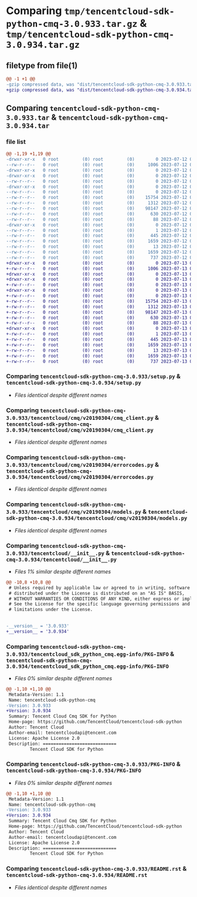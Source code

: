 # Comparing `tmp/tencentcloud-sdk-python-cmq-3.0.933.tar.gz` & `tmp/tencentcloud-sdk-python-cmq-3.0.934.tar.gz`

## filetype from file(1)

```diff
@@ -1 +1 @@
-gzip compressed data, was "dist/tencentcloud-sdk-python-cmq-3.0.933.tar", last modified: Wed Jul 12 00:23:38 2023, max compression
+gzip compressed data, was "dist/tencentcloud-sdk-python-cmq-3.0.934.tar", last modified: Thu Jul 13 00:19:06 2023, max compression
```

## Comparing `tencentcloud-sdk-python-cmq-3.0.933.tar` & `tencentcloud-sdk-python-cmq-3.0.934.tar`

### file list

```diff
@@ -1,19 +1,19 @@
-drwxr-xr-x   0 root         (0) root         (0)        0 2023-07-12 00:23:38.000000 tencentcloud-sdk-python-cmq-3.0.933/
--rw-r--r--   0 root         (0) root         (0)     1006 2023-07-12 00:23:38.000000 tencentcloud-sdk-python-cmq-3.0.933/setup.py
-drwxr-xr-x   0 root         (0) root         (0)        0 2023-07-12 00:23:38.000000 tencentcloud-sdk-python-cmq-3.0.933/tencentcloud/
-drwxr-xr-x   0 root         (0) root         (0)        0 2023-07-12 00:23:38.000000 tencentcloud-sdk-python-cmq-3.0.933/tencentcloud/cmq/
--rw-r--r--   0 root         (0) root         (0)        0 2023-07-12 00:23:38.000000 tencentcloud-sdk-python-cmq-3.0.933/tencentcloud/cmq/__init__.py
-drwxr-xr-x   0 root         (0) root         (0)        0 2023-07-12 00:23:38.000000 tencentcloud-sdk-python-cmq-3.0.933/tencentcloud/cmq/v20190304/
--rw-r--r--   0 root         (0) root         (0)        0 2023-07-12 00:23:38.000000 tencentcloud-sdk-python-cmq-3.0.933/tencentcloud/cmq/v20190304/__init__.py
--rw-r--r--   0 root         (0) root         (0)    15754 2023-07-12 00:23:38.000000 tencentcloud-sdk-python-cmq-3.0.933/tencentcloud/cmq/v20190304/cmq_client.py
--rw-r--r--   0 root         (0) root         (0)     1312 2023-07-12 00:23:38.000000 tencentcloud-sdk-python-cmq-3.0.933/tencentcloud/cmq/v20190304/errorcodes.py
--rw-r--r--   0 root         (0) root         (0)    98147 2023-07-12 00:23:38.000000 tencentcloud-sdk-python-cmq-3.0.933/tencentcloud/cmq/v20190304/models.py
--rw-r--r--   0 root         (0) root         (0)      630 2023-07-12 00:23:38.000000 tencentcloud-sdk-python-cmq-3.0.933/tencentcloud/__init__.py
--rw-r--r--   0 root         (0) root         (0)       88 2023-07-12 00:23:38.000000 tencentcloud-sdk-python-cmq-3.0.933/setup.cfg
-drwxr-xr-x   0 root         (0) root         (0)        0 2023-07-12 00:23:38.000000 tencentcloud-sdk-python-cmq-3.0.933/tencentcloud_sdk_python_cmq.egg-info/
--rw-r--r--   0 root         (0) root         (0)        1 2023-07-12 00:23:38.000000 tencentcloud-sdk-python-cmq-3.0.933/tencentcloud_sdk_python_cmq.egg-info/dependency_links.txt
--rw-r--r--   0 root         (0) root         (0)      445 2023-07-12 00:23:38.000000 tencentcloud-sdk-python-cmq-3.0.933/tencentcloud_sdk_python_cmq.egg-info/SOURCES.txt
--rw-r--r--   0 root         (0) root         (0)     1659 2023-07-12 00:23:38.000000 tencentcloud-sdk-python-cmq-3.0.933/tencentcloud_sdk_python_cmq.egg-info/PKG-INFO
--rw-r--r--   0 root         (0) root         (0)       13 2023-07-12 00:23:38.000000 tencentcloud-sdk-python-cmq-3.0.933/tencentcloud_sdk_python_cmq.egg-info/top_level.txt
--rw-r--r--   0 root         (0) root         (0)     1659 2023-07-12 00:23:38.000000 tencentcloud-sdk-python-cmq-3.0.933/PKG-INFO
--rw-r--r--   0 root         (0) root         (0)      737 2023-07-12 00:23:38.000000 tencentcloud-sdk-python-cmq-3.0.933/README.rst
+drwxr-xr-x   0 root         (0) root         (0)        0 2023-07-13 00:19:06.000000 tencentcloud-sdk-python-cmq-3.0.934/
+-rw-r--r--   0 root         (0) root         (0)     1006 2023-07-13 00:19:06.000000 tencentcloud-sdk-python-cmq-3.0.934/setup.py
+drwxr-xr-x   0 root         (0) root         (0)        0 2023-07-13 00:19:06.000000 tencentcloud-sdk-python-cmq-3.0.934/tencentcloud/
+drwxr-xr-x   0 root         (0) root         (0)        0 2023-07-13 00:19:06.000000 tencentcloud-sdk-python-cmq-3.0.934/tencentcloud/cmq/
+-rw-r--r--   0 root         (0) root         (0)        0 2023-07-13 00:19:06.000000 tencentcloud-sdk-python-cmq-3.0.934/tencentcloud/cmq/__init__.py
+drwxr-xr-x   0 root         (0) root         (0)        0 2023-07-13 00:19:06.000000 tencentcloud-sdk-python-cmq-3.0.934/tencentcloud/cmq/v20190304/
+-rw-r--r--   0 root         (0) root         (0)        0 2023-07-13 00:19:06.000000 tencentcloud-sdk-python-cmq-3.0.934/tencentcloud/cmq/v20190304/__init__.py
+-rw-r--r--   0 root         (0) root         (0)    15754 2023-07-13 00:19:06.000000 tencentcloud-sdk-python-cmq-3.0.934/tencentcloud/cmq/v20190304/cmq_client.py
+-rw-r--r--   0 root         (0) root         (0)     1312 2023-07-13 00:19:06.000000 tencentcloud-sdk-python-cmq-3.0.934/tencentcloud/cmq/v20190304/errorcodes.py
+-rw-r--r--   0 root         (0) root         (0)    98147 2023-07-13 00:19:06.000000 tencentcloud-sdk-python-cmq-3.0.934/tencentcloud/cmq/v20190304/models.py
+-rw-r--r--   0 root         (0) root         (0)      630 2023-07-13 00:19:06.000000 tencentcloud-sdk-python-cmq-3.0.934/tencentcloud/__init__.py
+-rw-r--r--   0 root         (0) root         (0)       88 2023-07-13 00:19:06.000000 tencentcloud-sdk-python-cmq-3.0.934/setup.cfg
+drwxr-xr-x   0 root         (0) root         (0)        0 2023-07-13 00:19:06.000000 tencentcloud-sdk-python-cmq-3.0.934/tencentcloud_sdk_python_cmq.egg-info/
+-rw-r--r--   0 root         (0) root         (0)        1 2023-07-13 00:19:06.000000 tencentcloud-sdk-python-cmq-3.0.934/tencentcloud_sdk_python_cmq.egg-info/dependency_links.txt
+-rw-r--r--   0 root         (0) root         (0)      445 2023-07-13 00:19:06.000000 tencentcloud-sdk-python-cmq-3.0.934/tencentcloud_sdk_python_cmq.egg-info/SOURCES.txt
+-rw-r--r--   0 root         (0) root         (0)     1659 2023-07-13 00:19:06.000000 tencentcloud-sdk-python-cmq-3.0.934/tencentcloud_sdk_python_cmq.egg-info/PKG-INFO
+-rw-r--r--   0 root         (0) root         (0)       13 2023-07-13 00:19:06.000000 tencentcloud-sdk-python-cmq-3.0.934/tencentcloud_sdk_python_cmq.egg-info/top_level.txt
+-rw-r--r--   0 root         (0) root         (0)     1659 2023-07-13 00:19:06.000000 tencentcloud-sdk-python-cmq-3.0.934/PKG-INFO
+-rw-r--r--   0 root         (0) root         (0)      737 2023-07-13 00:19:06.000000 tencentcloud-sdk-python-cmq-3.0.934/README.rst
```

### Comparing `tencentcloud-sdk-python-cmq-3.0.933/setup.py` & `tencentcloud-sdk-python-cmq-3.0.934/setup.py`

 * *Files identical despite different names*

### Comparing `tencentcloud-sdk-python-cmq-3.0.933/tencentcloud/cmq/v20190304/cmq_client.py` & `tencentcloud-sdk-python-cmq-3.0.934/tencentcloud/cmq/v20190304/cmq_client.py`

 * *Files identical despite different names*

### Comparing `tencentcloud-sdk-python-cmq-3.0.933/tencentcloud/cmq/v20190304/errorcodes.py` & `tencentcloud-sdk-python-cmq-3.0.934/tencentcloud/cmq/v20190304/errorcodes.py`

 * *Files identical despite different names*

### Comparing `tencentcloud-sdk-python-cmq-3.0.933/tencentcloud/cmq/v20190304/models.py` & `tencentcloud-sdk-python-cmq-3.0.934/tencentcloud/cmq/v20190304/models.py`

 * *Files identical despite different names*

### Comparing `tencentcloud-sdk-python-cmq-3.0.933/tencentcloud/__init__.py` & `tencentcloud-sdk-python-cmq-3.0.934/tencentcloud/__init__.py`

 * *Files 1% similar despite different names*

```diff
@@ -10,8 +10,8 @@
 # Unless required by applicable law or agreed to in writing, software
 # distributed under the License is distributed on an "AS IS" BASIS,
 # WITHOUT WARRANTIES OR CONDITIONS OF ANY KIND, either express or implied.
 # See the License for the specific language governing permissions and
 # limitations under the License.
 
 
-__version__ = '3.0.933'
+__version__ = '3.0.934'
```

### Comparing `tencentcloud-sdk-python-cmq-3.0.933/tencentcloud_sdk_python_cmq.egg-info/PKG-INFO` & `tencentcloud-sdk-python-cmq-3.0.934/tencentcloud_sdk_python_cmq.egg-info/PKG-INFO`

 * *Files 0% similar despite different names*

```diff
@@ -1,10 +1,10 @@
 Metadata-Version: 1.1
 Name: tencentcloud-sdk-python-cmq
-Version: 3.0.933
+Version: 3.0.934
 Summary: Tencent Cloud Cmq SDK for Python
 Home-page: https://github.com/TencentCloud/tencentcloud-sdk-python
 Author: Tencent Cloud
 Author-email: tencentcloudapi@tencent.com
 License: Apache License 2.0
 Description: ============================
         Tencent Cloud SDK for Python
```

### Comparing `tencentcloud-sdk-python-cmq-3.0.933/PKG-INFO` & `tencentcloud-sdk-python-cmq-3.0.934/PKG-INFO`

 * *Files 0% similar despite different names*

```diff
@@ -1,10 +1,10 @@
 Metadata-Version: 1.1
 Name: tencentcloud-sdk-python-cmq
-Version: 3.0.933
+Version: 3.0.934
 Summary: Tencent Cloud Cmq SDK for Python
 Home-page: https://github.com/TencentCloud/tencentcloud-sdk-python
 Author: Tencent Cloud
 Author-email: tencentcloudapi@tencent.com
 License: Apache License 2.0
 Description: ============================
         Tencent Cloud SDK for Python
```

### Comparing `tencentcloud-sdk-python-cmq-3.0.933/README.rst` & `tencentcloud-sdk-python-cmq-3.0.934/README.rst`

 * *Files identical despite different names*

